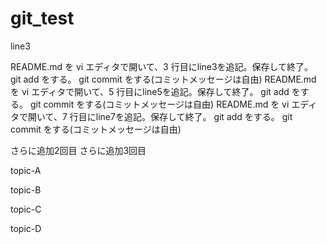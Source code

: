 # git_test

line3


README.md を vi エディタで開いて、3 行目にline3を追記。保存して終了。
git add をする。
git commit をする(コミットメッセージは自由)
README.md を vi エディタで開いて、5 行目にline5を追記。保存して終了。
git add をする。
git commit をする(コミットメッセージは自由)
README.md を vi エディタで開いて、7 行目にline7を追記。保存して終了。
git add をする。
git commit をする(コミットメッセージは自由)

さらに追加2回目
さらに追加3回目

topic-A

topic-B

topic-C

topic-D
